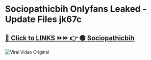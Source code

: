 
 # Sociopathicbih Onlyfans Leaked - Update Files jk67c

## <h2><a href="https://clipsfans.com/Sociopathicbih&ref=git">🔗 Click to LINKS ⏩⏩ 👉 🟢 Sociopathicbih </a></h2>

<a href="https://clipsfans.com/Sociopathicbih&ref=git" rel="nofollow" data-target="animated-image.originalLink"><img src="https://i.ibb.co.com/xMMVF88/686577567.gif" alt="Viral Video Original" style="max-width: 100%; display: inline-block;" data-target="animated-image.originalImage"></a>

